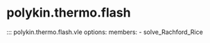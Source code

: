 # polykin.thermo.flash

::: polykin.thermo.flash.vle
    options:
        members:
            - solve_Rachford_Rice
